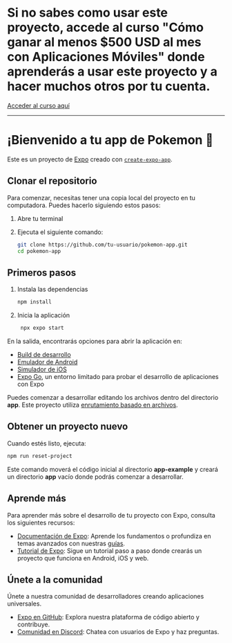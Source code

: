 # Si no sabes como usar este proyecto, accede al curso "Cómo ganar al menos $500 USD al mes con Aplicaciones Móviles" donde aprenderás a usar este proyecto y a hacer muchos otros por tu cuenta.

[Acceder al curso aquí](https://go.hotmart.com/K97979199P)

---

# ¡Bienvenido a tu app de Pokemon 👋

Este es un proyecto de [Expo](https://expo.dev) creado con [`create-expo-app`](https://www.npmjs.com/package/create-expo-app).

## Clonar el repositorio

Para comenzar, necesitas tener una copia local del proyecto en tu computadora. Puedes hacerlo siguiendo estos pasos:

1. Abre tu terminal
2. Ejecuta el siguiente comando:

   ```bash
   git clone https://github.com/tu-usuario/pokemon-app.git
   cd pokemon-app
   ```

## Primeros pasos

1. Instala las dependencias

   ```bash
   npm install
   ```

2. Inicia la aplicación

   ```bash
    npx expo start
   ```

En la salida, encontrarás opciones para abrir la aplicación en:

- [Build de desarrollo](https://docs.expo.dev/develop/development-builds/introduction/)
- [Emulador de Android](https://docs.expo.dev/workflow/android-studio-emulator/)
- [Simulador de iOS](https://docs.expo.dev/workflow/ios-simulator/)
- [Expo Go](https://expo.dev/go), un entorno limitado para probar el desarrollo de aplicaciones con Expo

Puedes comenzar a desarrollar editando los archivos dentro del directorio **app**. Este proyecto utiliza [enrutamiento basado en archivos](https://docs.expo.dev/router/introduction).

## Obtener un proyecto nuevo

Cuando estés listo, ejecuta:

```bash
npm run reset-project
```

Este comando moverá el código inicial al directorio **app-example** y creará un directorio **app** vacío donde podrás comenzar a desarrollar.

## Aprende más

Para aprender más sobre el desarrollo de tu proyecto con Expo, consulta los siguientes recursos:

- [Documentación de Expo](https://docs.expo.dev/): Aprende los fundamentos o profundiza en temas avanzados con nuestras [guías](https://docs.expo.dev/guides).
- [Tutorial de Expo](https://docs.expo.dev/tutorial/introduction/): Sigue un tutorial paso a paso donde crearás un proyecto que funciona en Android, iOS y web.

## Únete a la comunidad

Únete a nuestra comunidad de desarrolladores creando aplicaciones universales.

- [Expo en GitHub](https://github.com/expo/expo): Explora nuestra plataforma de código abierto y contribuye.
- [Comunidad en Discord](https://chat.expo.dev): Chatea con usuarios de Expo y haz preguntas.
